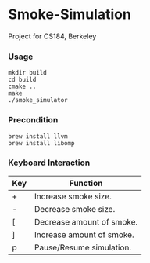 # Smoke-Simulation
Project for CS184, Berkeley

### Usage

```shell
mkdir build
cd build
cmake ..
make
./smoke_simulator
```

### Precondition
```
brew install llvm
brew install libomp 
```

### Keyboard Interaction

| Key  | Function                  |
| ---- | ------------------------- |
| +    | Increase smoke size.      |
| -    | Decrease smoke size.      |
| [    | Decrease amount of smoke. |
| ]    | Increase amount of smoke. |
| p    | Pause/Resume simulation.  |

